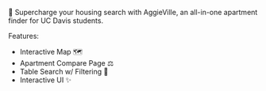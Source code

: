 🚀 Supercharge your housing search with AggieVille, an all-in-one apartment finder for UC Davis students.

Features:

- Interactive Map 🗺️
- Apartment Compare Page ⚖️
- Table Search w/ Filtering 🔎
- Interactive UI ✨
